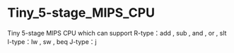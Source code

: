# Tiny_5-stage_MIPS_CPU
Tiny 5-stage MIPS CPU which can support 
R-type：add , sub , and , or , slt 
I-type：lw , sw , beq 
J-type：j
